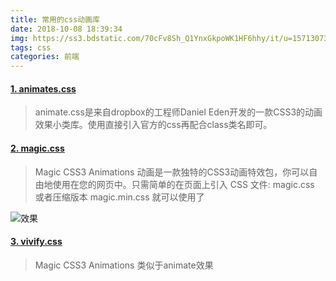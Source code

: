 ```yaml
---
title: 常用的css动画库
date: 2018-10-08 18:39:34
img: https://ss3.bdstatic.com/70cFv8Sh_Q1YnxGkpoWK1HF6hhy/it/u=157130739,111898044&fm=26&gp=0.jpg
tags: css
categories: 前端
---
```

####  [1. animates.css](https://daneden.github.io/animate.css/)
>animate.css是来自dropbox的工程师Daniel Eden开发的一款CSS3的动画效果小类库。使用直接引入官方的css再配合class类名即可。


####  [2. magic.css](https://minimamente.com/example/magic_animations/)
>Magic CSS3 Animations 动画是一款独特的CSS3动画特效包，你可以自由地使用在您的网页中。只需简单的在页面上引入 CSS 文件: magic.css 或者压缩版本 magic.min.css 就可以使用了

![效果](http://assets.jq22.com/plugin/pc-1d2b71c8-e1e7-11e4-8443-00163e001348.png)

####  [3. vivify.css](http://vivify.mkcreative.cz/)
>Magic CSS3 Animations
类似于animate效果
